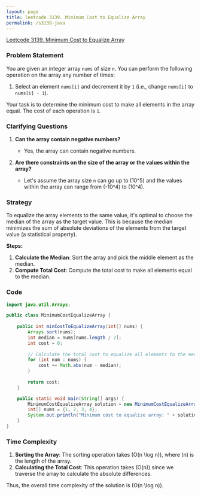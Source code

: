 ```yaml
---
layout: page
title: leetcode 3139. Minimum Cost to Equalize Array
permalink: /s3139-java
---
```

[Leetcode 3139. Minimum Cost to Equalize Array](https://algoadvance.github.io/algoadvance/l3139)
### Problem Statement

You are given an integer array `nums` of size `n`. You can perform the following operation on the array any number of times:

1. Select an element `nums[i]` and decrement it by `1` (i.e., change `nums[i]` to `nums[i] - 1`).

Your task is to determine the minimum cost to make all elements in the array equal. The cost of each operation is `1`.

### Clarifying Questions

1. **Can the array contain negative numbers?**
   - Yes, the array can contain negative numbers.
   
2. **Are there constraints on the size of the array or the values within the array?**
   - Let's assume the array size `n` can go up to \(10^5\) and the values within the array can range from \(-10^4\) to \(10^4\).

### Strategy

To equalize the array elements to the same value, it's optimal to choose the median of the array as the target value. This is because the median minimizes the sum of absolute deviations of the elements from the target value (a statistical property).

**Steps:**

1. **Calculate the Median**: Sort the array and pick the middle element as the median.
2. **Compute Total Cost**: Compute the total cost to make all elements equal to the median.

### Code

```java
import java.util.Arrays;

public class MinimumCostEqualizeArray {
    
    public int minCostToEqualizeArray(int[] nums) {
        Arrays.sort(nums);
        int median = nums[nums.length / 2];
        int cost = 0;
        
        // Calculate the total cost to equalize all elements to the median
        for (int num : nums) {
            cost += Math.abs(num - median);
        }
        
        return cost;
    }

    public static void main(String[] args) {
        MinimumCostEqualizeArray solution = new MinimumCostEqualizeArray();
        int[] nums = {1, 2, 3, 4};
        System.out.println("Minimum cost to equalize array: " + solution.minCostToEqualizeArray(nums));  // Output: 4
    }
}
```

### Time Complexity

1. **Sorting the Array**: The sorting operation takes \(O(n \log n)\), where \(n\) is the length of the array.
2. **Calculating the Total Cost**: This operation takes \(O(n)\) since we traverse the array to calculate the absolute differences.

Thus, the overall time complexity of the solution is \(O(n \log n)\).